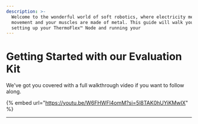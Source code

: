 ```yaml
---
description: >-
  Welcome to the wonderful world of soft robotics, where electricity meets
  movement and your muscles are made of metal. This guide will walk you through
  setting up your ThermoFlex™ Node and running your
---
```


# Getting Started with our Evaluation Kit

We've got you covered with a full walkthrough video if you want to follow along.

{% embed url="https://youtu.be/W6FHWFl4omM?si=5l8TAK0hUYiKMwIX" %}

***
